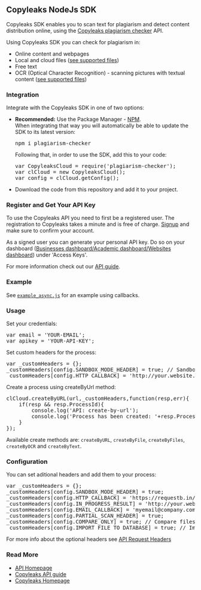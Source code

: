 <h2>Copyleaks NodeJs SDK</h2>
<p>
Copyleaks SDK enables you to scan text for plagiarism and detect content distribution online, using the <a href="https://copyleaks.com">Copyleaks plagiarism checker</a> API.
</p>
<p>
Using Copyleaks SDK you can check for plagiarism in:  
<ul>
<li>Online content and webpages</li>
<li>Local and cloud files (<a href="https://api.copyleaks.com/GeneralDocumentation/TechnicalSpecifications#supportedfiletypes">see supported files</a>)</li>
<li>Free text</li>
<li>OCR (Optical Character Recognition) - scanning pictures with textual content (<a href="https://api.copyleaks.com/GeneralDocumentation/TechnicalSpecifications#supportedfiletypes">see supported files</a>)</li>
</ul>
</p>
<h3>Integration</h3>
<p>Integrate with the Copyleaks SDK in one of two options:</p>
<ul>
<li><b>Recommended:</b> Use the Package Manager - <a href="https://www.npmjs.com/package/plagiarism-checker">NPM</a>.
  <br>
  When integrating that way you will automatically be able to update the SDK to its latest version:
<pre>
npm i plagiarism-checker
</pre>
Following that, in order to use the SDK, add this to your code:
<pre>
var CopyleaksCloud = require('plagiarism-checker');
var clCloud = new CopyleaksCloud();
var config = clCloud.getConfig();
</pre>
</li>
<li>Download the code from this repository and add it to your project.
</ul>
<h3>Register and Get Your API Key</h3>
 <p>To use the Copyleaks API you need to first be a registered user. The registration to Copyleaks takes a minute and is free of charge. <a href="https://copyleaks.com/Account/Register">Signup</a> and make sure to confirm your account.</p>
 <p>As a signed user you can generate your personal API key. Do so on your dashboard (<a href="https://api.copyleaks.com/businessesapi">Businesses dashboard/</a><a href="https://api.copyleaks.com/academicapi">Academic dashboard/</a><a href="https://api.copyleaks.com/websitesapi">Websites dashboard</a>) under 'Access Keys'.
 <p>For more information check out our <a href="https://api.copyleaks.com/Guides/HowToUse">API guide</a>.</p>
<h3>Example</h3>
<p>See <a href="https://github.com/Copyleaks/NodeJS-Plagiarism-Checker/blob/master/example_async.js"><code>example_async.js</code></a> for an example using callbacks.</p>
<h3>Usage</h3>
<p>Set your credentials:
</p>
<pre>
var email = 'YOUR-EMAIL';
var apikey = 'YOUR-API-KEY';
</pre>
<p>Set custom headers for the process:</p>
<pre>var _customHeaders = {};
_customHeaders[config.SANDBOX_MODE_HEADER] = true; // Sandbox mode - Scan without consuming any credits and get back dummy results
_customHeaders[config.HTTP_CALLBACK] = 'http://your.website.com/callbacks/' // Callback url - For a fast testing of callbacks option we recommend to use http://requestb.in
</pre>
<p>Create a process using createByUrl method:</p>
<pre>clCloud.createByURL(url,_customHeaders,function(resp,err){
	if(resp && resp.ProcessId){
		console.log('API: create-by-url');
		console.log('Process has been created: '+resp.ProcessId);
	}
}); 
</pre>
<p>Available create methods are: <code>createByURL</code>, <code>createByFile</code>, <code>createByFiles</code>, <code>createByOCR</code> and <code>createByText</code>.</p>
<h3>Configuration</h3>
<p>You can set aditional headers and add them to your process:</p>
<pre>var _customHeaders = {};
_customHeaders[config.SANDBOX_MODE_HEADER] = true;
_customHeaders[config.HTTP_CALLBACK] = 'https://requestb.in/1li5kcq1';//'http://your.website.com/callbacks/'
_customHeaders[config.IN_PROGRESS_RESULT] = 'http://your.website.com/callback/results/'
_customHeaders[config.EMAIL_CALLBACK] = 'myemail@company.com'
_customHeaders[config.PARTIAL_SCAN_HEADER] = true;
_customHeaders[config.COMPARE_ONLY] = true; // Compare files in between - available only on createByFiles
_customHeaders[config.IMPORT_FILE_TO_DATABASE] = true; // Import your file to our database only</pre>
<p>For more info about the optional headers see <a href="https://api.copyleaks.com/GeneralDocumentation/RequestHeaders">API Request Headers</a>
<h3>Read More</h3>
<ul>
<li><a href="https://api.copyleaks.com/">API Homepage</a></li>
<li><a href="https://api.copyleaks.com/Guides/HowToUse">Copyleaks API guide</a></li>
<li><a href="https://copyleaks.com/">Copyleaks Homepage</a></li>
</ul>

